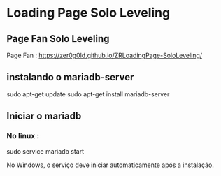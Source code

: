 # Loading Page Solo Leveling

## Page Fan Solo Leveling

Page Fan : https://zer0g0ld.github.io/ZRLoadingPage-SoloLeveling/

## instalando o mariadb-server

sudo apt-get update
sudo apt-get install mariadb-server   

## Iniciar o mariadb
### No linux :
sudo service mariadb start


No Windows, o serviço deve iniciar automaticamente após a instalação.


